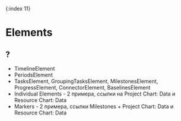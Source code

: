 {:index 11}
# Elements

## ?

* TimelineElement
* PeriodsElement
* TasksElement, GroupingTasksElement, MilestonesElement, ProgressElement, ConnectorElement, BaselinesElement
* Individual Elements - 2 примера, ссылки на Project Chart: Data и Resource Chart: Data
* Markers - 2 примера, ссылки Milestones + Project Chart: Data и Resource Chart: Data